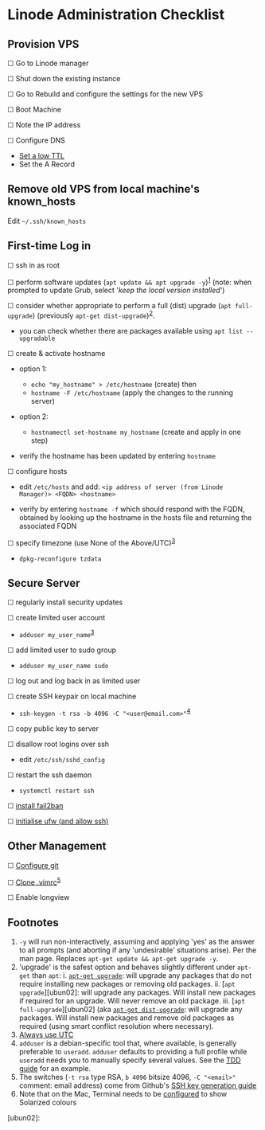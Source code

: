 Linode Administration Checklist
===============================


Provision VPS
-------------
☐ Go to Linode manager

☐ Shut down the existing instance

☐ Go to Rebuild and configure the settings for the new VPS

☐ Boot Machine

☐ Note the IP address

☐ Configure DNS

- [Set a low TTL][link05]
- Set the A Record

Remove old VPS from local machine's known_hosts
-----------------------------------------------

Edit `~/.ssh/known_hosts`


First-time Log in
-----------------

☐ ssh in as root

☐ perform software updates (`apt update && apt upgrade -y`)<sup>[1](#footnote01)</sup>
  (note: when prompted to update Grub, select '*keep the local version installed*')

☐ consider whether appropriate to perform a full (dist) upgrade (`apt full-upgrade`) (previously `apt-get dist-upgrade`)<sup>[2](#footnote02)</sup>.
- you can check whether there are packages available using `apt list --upgradable`

☐ create & activate hostname

- option 1:
    - `echo "my_hostname" > /etc/hostname` (create) then 
    - `hostname -F /etc/hostname` (apply the changes to the running server)
- option 2:
    - `hostnamectl set-hostname my_hostname` (create and apply in one step)

- verify the hostname has been updated by entering `hostname`

☐ configure hosts

- edit `/etc/hosts` and add:
  ```<ip address of server (from Linode Manager)> <FQDN> <hostname>```

- verify by entering `hostname -f` which should respond with the FQDN, obtained by looking up the hostname in the hosts file 
  and returning the associated FQDN

☐ specify timezone (use None of the Above/UTC)<sup>[3](#footnote02)</sup>

- `dpkg-reconfigure tzdata`


Secure Server
-------------

☐ regularly install security updates

☐ create limited user account

- `adduser my_user_name`<sup>[3](#footnote04)</sup>

☐ add limited user to sudo group

- `adduser my_user_name sudo`

☐ log out and log back in as limited user

☐ create SSH keypair on local machine

- `ssh-keygen -t rsa -b 4096 -C "<user@email.com>"`<sup>[4](#footnote05)</sup>

☐ copy public key to server

☐ disallow root logins over ssh

- edit `/etc/ssh/sshd_config`

☐ restart the ssh daemon

- `systemctl restart ssh`

☐ [install fail2ban][link04]

☐ [initialise ufw (and allow ssh)][link04]

Other Management
----------------

☐ [Configure git][link01]

☐ [Clone .vimrc][link02]<sup>[5](#footnote06)</sup>

☐ Enable longview








Footnotes
---------
1. <a id="footnote01"> </a>`-y` will run non-interactively, assuming and applying 'yes' as the answer to all prompts (and aborting if
   any 'undesirable' situations arise). Per the man page.  Replaces `apt-get update && apt-get upgrade -y`. 
2. <a id="footnote02"> </a>'upgrade' is the safest option and behaves slightly different under `apt-get` than `apt`:
   i. [`apt-get upgrade`][ubun01]: will upgrade any packages that do not require installing new packages or removing 
      old packages.
   ii. [`apt upgrade`][ubun02]: will upgrade any packages. Will install new packages if required for an upgrade. Will never
      remove an old package.
   iii. [`apt full-upgrade`][ubun02] (aka [`apt-get dist-upgrade`][ubun01]: will upgrade any packages. Will install new
      packages and remove old packages as required (using smart conflict resolution where necessary).
3. <a id="footnote03"> </a>[Always use UTC](http://yellerapp.com/posts/2015-01-12-the-worst-server-setup-you-can-make.html)
4. <a id="footnote04"> </a>`adduser` is a debian-specific tool that, where available, is generally preferable to `useradd`. `adduser`
   defaults to providing a full profile while `useradd` needs you to manually specify several values. See the [TDD guide][link06] for an 
   example.  
5. <a id="footnote05"> </a>The switches (`-t rsa` type RSA, `b 4096` bitsize 4096, `-C "<email>"` comment: email address) come from 
   Github's [SSH key generation guide][link07]  
6. <a id="footnote06"> </a>Note that on the Mac, Terminal needs to be [configured][link03] to show Solarized colours  



[link01]: https://github.com/Crossroadsman/git-notes/blob/master/git.md 'Crossroadsman: Git: Git Notes'
[link02]: https://github.com/Crossroadsman/.vim 'Crossroadsman: .vimrc'
[link03]: https://ethanschoonover.com/solarized/
[link04]: https://github.com/Crossroadsman/ServerAdmin/blob/master/SecuringServer.md 'Crossroadsman: Server Admin: Securing a Server'
[link05]: https://www.dnswatch.info/articles/dns-update
[link06]: https://github.com/hjwp/Book-TDD-Web-Dev-Python/blob/master/server-quickstart.md
[link07]: https://help.github.com/articles/generating-a-new-ssh-key-and-adding-it-to-the-ssh-agent/#platform-linux
[ubun01]: http://manpages.ubuntu.com/manpages/xenial/man8/apt-get.8.html
[ubun02]: 
